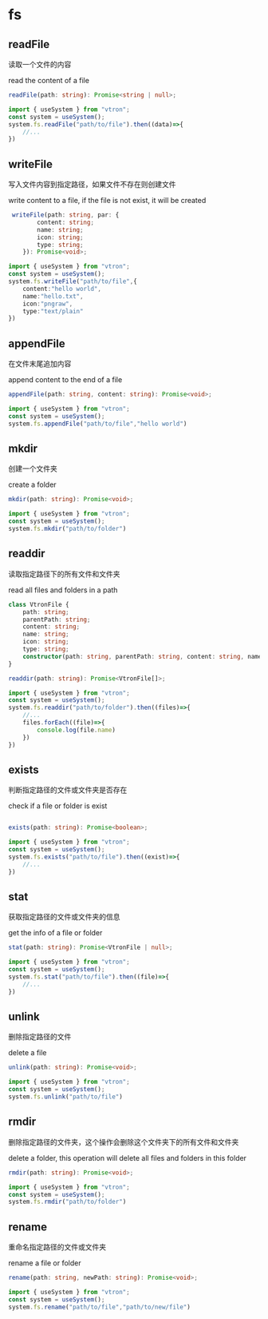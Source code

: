 # fs

## readFile

读取一个文件的内容

read the content of a file

```typescript
readFile(path: string): Promise<string | null>;

import { useSystem } from "vtron";
const system = useSystem();
system.fs.readFile("path/to/file").then((data)=>{
    //...
})
```

## writeFile

写入文件内容到指定路径，如果文件不存在则创建文件

write content to a file, if the file is not exist, it will be created

```typescript
 writeFile(path: string, par: {
        content: string;
        name: string;
        icon: string;
        type: string;
    }): Promise<void>;

import { useSystem } from "vtron";
const system = useSystem();
system.fs.writeFile("path/to/file",{
    content:"hello world",
    name:"hello.txt",
    icon:"pngraw",
    type:"text/plain"
})
```

## appendFile

在文件末尾追加内容

append content to the end of a file

```typescript
appendFile(path: string, content: string): Promise<void>;

import { useSystem } from "vtron";
const system = useSystem();
system.fs.appendFile("path/to/file","hello world")
```
## mkdir

创建一个文件夹

create a folder

```typescript
mkdir(path: string): Promise<void>;

import { useSystem } from "vtron";
const system = useSystem();
system.fs.mkdir("path/to/folder")
```


## readdir

读取指定路径下的所有文件和文件夹

read all files and folders in a path

```typescript
class VtronFile {
    path: string;
    parentPath: string;
    content: string;
    name: string;
    icon: string;
    type: string;
    constructor(path: string, parentPath: string, content: string, name: string, icon: string, type: string);
}

readdir(path: string): Promise<VtronFile[]>;

import { useSystem } from "vtron";
const system = useSystem();
system.fs.readdir("path/to/folder").then((files)=>{
    //...
    files.forEach((file)=>{
        console.log(file.name)
    })
})
```
## exists

判断指定路径的文件或文件夹是否存在

check if a file or folder is exist

```typescript

exists(path: string): Promise<boolean>;

import { useSystem } from "vtron";
const system = useSystem();
system.fs.exists("path/to/file").then((exist)=>{
    //...
})
```

## stat

获取指定路径的文件或文件夹的信息

get the info of a file or folder

```typescript
stat(path: string): Promise<VtronFile | null>;

import { useSystem } from "vtron";
const system = useSystem();
system.fs.stat("path/to/file").then((file)=>{
    //...
})
```

## unlink

删除指定路径的文件

delete a file

```typescript
unlink(path: string): Promise<void>;

import { useSystem } from "vtron";
const system = useSystem();
system.fs.unlink("path/to/file")
```
## rmdir

删除指定路径的文件夹，这个操作会删除这个文件夹下的所有文件和文件夹

delete a folder, this operation will delete all files and folders in this folder

```typescript
rmdir(path: string): Promise<void>;

import { useSystem } from "vtron";
const system = useSystem();
system.fs.rmdir("path/to/folder")
```

## rename

重命名指定路径的文件或文件夹

rename a file or folder

```typescript
rename(path: string, newPath: string): Promise<void>;

import { useSystem } from "vtron";
const system = useSystem();
system.fs.rename("path/to/file","path/to/new/file")
```


